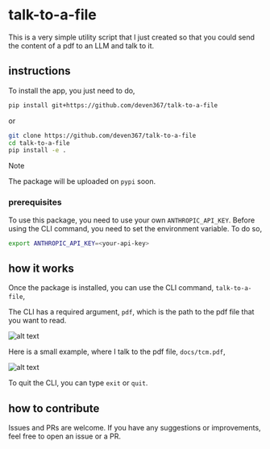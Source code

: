 # talk-to-a-file

This is a very simple utility script that I just created so that you could send the content of a pdf to an LLM and talk to it.

## instructions

To install the app, you just need to do,

```sh
pip install git+https://github.com/deven367/talk-to-a-file
```

or

```sh
git clone https://github.com/deven367/talk-to-a-file
cd talk-to-a-file
pip install -e .
```

> [!NOTE]
> The package will be uploaded on `pypi` soon.

### prerequisites

To use this package, you need to use your own `ANTHROPIC_API_KEY`. Before using the CLI command, you need to set the environment variable. To do so,

```sh
export ANTHROPIC_API_KEY=<your-api-key>
```

## how it works

Once the package is installed, you can use the CLI command, `talk-to-a-file`,

The CLI has a required argument, `pdf`, which is the path to the pdf file that you want to read.

![alt text](docs/cli.png)

Here is a small example, where I talk to the pdf file, `docs/tcm.pdf`,

![alt text](docs/cli-example.png)

To quit the CLI, you can type `exit` or `quit`.

## how to contribute

Issues and PRs are welcome. If you have any suggestions or improvements, feel free to open an issue or a PR.
